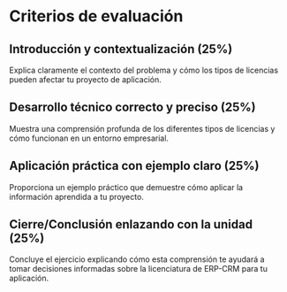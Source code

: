 # Criterios de evaluación

## Introducción y contextualización (25%)
Explica claramente el contexto del problema y cómo los tipos de licencias pueden afectar tu proyecto de aplicación.

## Desarrollo técnico correcto y preciso (25%)
Muestra una comprensión profunda de los diferentes tipos de licencias y cómo funcionan en un entorno empresarial.

## Aplicación práctica con ejemplo claro (25%)
Proporciona un ejemplo práctico que demuestre cómo aplicar la información aprendida a tu proyecto.

## Cierre/Conclusión enlazando con la unidad (25%)
Concluye el ejercicio explicando cómo esta comprensión te ayudará a tomar decisiones informadas sobre la licenciatura de ERP-CRM para tu aplicación.